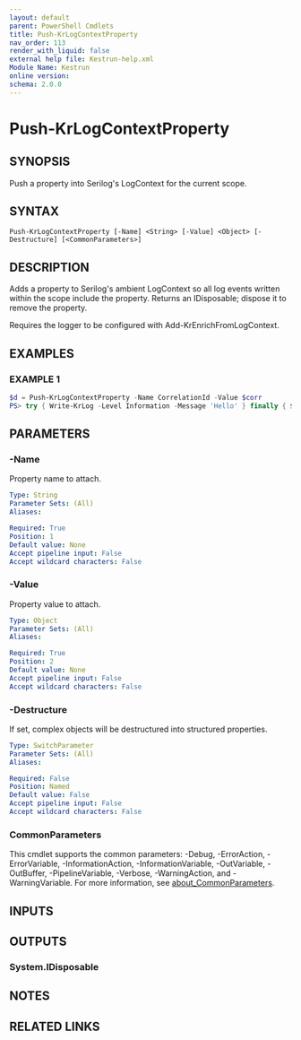 ```yaml
---
layout: default
parent: PowerShell Cmdlets
title: Push-KrLogContextProperty
nav_order: 113
render_with_liquid: false
external help file: Kestrun-help.xml
Module Name: Kestrun
online version:
schema: 2.0.0
---
```


# Push-KrLogContextProperty

## SYNOPSIS
Push a property into Serilog's LogContext for the current scope.

## SYNTAX

```
Push-KrLogContextProperty [-Name] <String> [-Value] <Object> [-Destructure] [<CommonParameters>]
```

## DESCRIPTION
Adds a property to Serilog's ambient LogContext so all log events written within the scope
include the property.
Returns an IDisposable; dispose it to remove the property.

Requires the logger to be configured with Add-KrEnrichFromLogContext.

## EXAMPLES

### EXAMPLE 1
```powershell
$d = Push-KrLogContextProperty -Name CorrelationId -Value $corr
PS> try { Write-KrLog -Level Information -Message 'Hello' } finally { $d.Dispose() }
```

## PARAMETERS

### -Name
Property name to attach.

```yaml
Type: String
Parameter Sets: (All)
Aliases:

Required: True
Position: 1
Default value: None
Accept pipeline input: False
Accept wildcard characters: False
```

### -Value
Property value to attach.

```yaml
Type: Object
Parameter Sets: (All)
Aliases:

Required: True
Position: 2
Default value: None
Accept pipeline input: False
Accept wildcard characters: False
```

### -Destructure
If set, complex objects will be destructured into structured properties.

```yaml
Type: SwitchParameter
Parameter Sets: (All)
Aliases:

Required: False
Position: Named
Default value: False
Accept pipeline input: False
Accept wildcard characters: False
```

### CommonParameters
This cmdlet supports the common parameters: -Debug, -ErrorAction, -ErrorVariable, -InformationAction, -InformationVariable, -OutVariable, -OutBuffer, -PipelineVariable, -Verbose, -WarningAction, and -WarningVariable. For more information, see [about_CommonParameters](http://go.microsoft.com/fwlink/?LinkID=113216).

## INPUTS

## OUTPUTS

### System.IDisposable
## NOTES

## RELATED LINKS
